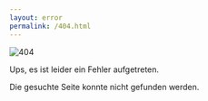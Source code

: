 ```yaml
---
layout: error
permalink: /404.html
---
```


![404](/assets/images/error404.jpg)

Ups, es ist leider ein Fehler aufgetreten. 

Die gesuchte Seite konnte nicht gefunden werden.
